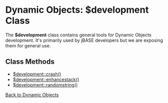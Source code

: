 # Dynamic Objects: $development Class

<PageHeader />

The **\$development** class contains general tools for Dynamic Objects development. It's primarily used by jBASE developers but we are exposing them for general use.

## Class Methods

- [\$development::crash()](./../class-method-$developmentcrash()/README.md)  
- [\$development::enhancestack()](./../class-method-$developmentenhancestack()/README.md)  
- [\$development::randomstring()](./../class-method-$developmentrandomstring()/README.md)


[Back to Dynamic Objects](./../README.md)

<PageFooter />

